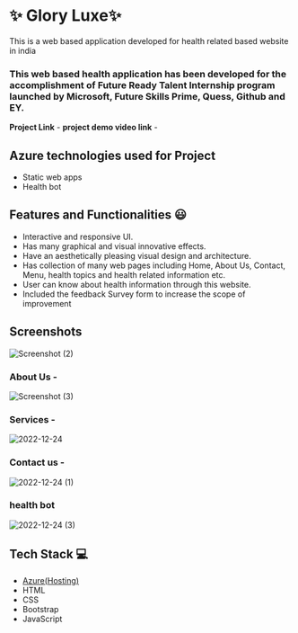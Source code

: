 # ✨ Glory Luxe✨

This is a web based application developed for health related based website in india

### This web based health application has been developed for the accomplishment of Future Ready Talent Internship program launched by Microsoft, Future Skills Prime, Quess, Github and EY.


**Project Link** -
**project demo video link** - 

## Azure technologies used for Project

- Static web apps
- Health bot

## Features and Functionalities 😃

- Interactive and responsive UI.
- Has many graphical and visual innovative effects.
- Have an aesthetically pleasing visual design and architecture.
- Has collection of many web pages including Home, About Us, Contact, Menu, health topics and health related information etc.
- User can know about health information through this website.
- Included the feedback Survey form to increase the scope of improvement 

## Screenshots

![Screenshot (2)](https://user-images.githubusercontent.com/117725720/209424817-97df1b97-a1e7-4d00-982f-1fe38d09729e.png)



   

### About Us -
![Screenshot (3)](https://user-images.githubusercontent.com/117725720/209424822-cbd77328-42d4-474c-b0f6-fcc6c383577e.png)



### Services -

![2022-12-24](https://user-images.githubusercontent.com/117725720/209424804-f97aad7f-4c43-4f96-ab72-674c5fe78ce4.png)


### Contact us -

![2022-12-24 (1)](https://user-images.githubusercontent.com/117725720/209424809-9c8f46c1-c7c5-4d78-bb7c-2e7e9b336634.png)


### health bot

![2022-12-24 (3)](https://user-images.githubusercontent.com/117725720/209424789-3ade27d8-e08b-41fb-a313-c2345dfb87b6.png)



## Tech Stack 💻

- [Azure(Hosting)](https://azure.microsoft.com/en-in/features/azure-portal/)
- HTML
- CSS
- Bootstrap
- JavaScript
